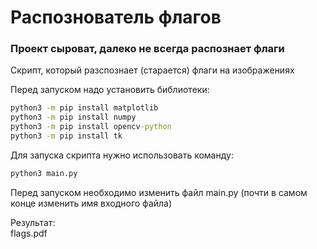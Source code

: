 # Распознователь флагов
### Проект сыроват, далеко не всегда распознает флаги
Скрипт, который разспознает (старается) флаги на изображениях<br>

Перед запуском надо установить библиотеки:<br>
```cmd
python3 -m pip install matplotlib
python3 -m pip install numpy
python3 -m pip install opencv-python
python3 -m pip install tk
```

Для запуска скрипта нужно использовать команду:
```cmd
python3 main.py
```

Перед запуском необходимо изменить файл main.py (почти в самом конце изменить имя входного файла)

Результат: <br>
flags.pdf
